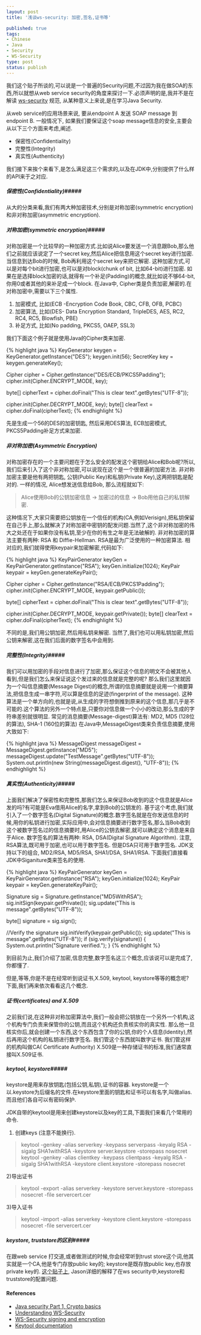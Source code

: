 ```yaml
--- 
layout: post
title: '浅谈ws-security: 加密,签名,证书等'

published: true
tags: 
- Chinese
- Java
- Security
- WS-Security
type: post
status: publish
---
```

我们这个贴子所谈的,可以说是一个普遍的Security问题,不过因为我在做SOA的东西,所以就想从web service security的角度来探讨一下.必须声明的是,我并不是在解读 [ws-security](http://www.oasis-open.org/committees/tc_home.php?wg_abbrev=wss) 规范, 从某种意义上来说,是在学习Java Security.

从web service的应用场景来说, 要从endpoint A 发送 SOAP message 到 endpoint B. 一般情况下, 如果我们要保证这个soap message信息的安全,主要会从以下三个方面来考虑,阐述.

* 保密性(Confidentiality)
* 完整性(Integrity)
* 真实性(Authenticity)

我们接下来挨个来看下,是怎么满足这三个需求的,以及在JDK中,分别提供了什么样的API来于之对应.

##### 保密性(Confidentiality)#####

从大的分类来看,我们有两大种加密技术,分别是对称加密(symmetric encryption)和非对称加密(asymmetric encryption).

##### 对称加密(symmetric encryption)#####
对称加密是一个比较早的一种加密方式.比如说Alice要发送一个消息跟Bob,那么他们之前就应该说定了一个secret key,然后Alice把信息用这个secret key进行加密. 当信息到达Bob的时候, Bob再利用这个secret key来把它解密.
这种加密方式,可以是对每个bit进行加密,也可以是对block(chunk of bit, 比如64-bit)进行加密. 如果在是选择block加密的话,就得有一个补足(Padding)的概念,就比如说不够64-bit,你用0或者其他的来补足成一个block.
在Java中, Cipher类是负责加密,解密的.在对称加密中,需要以下三个属性.
1) 加密模式, 比如(ECB -Encryption Code Book, CBC, CFB, OFB, PCBC)
2) 加密算法, 比如(DES- Data Encryption Standard, TripleDES, AES, RC2, RC4, RC5, Blowfish, PBE)
3) 补足方式, 比如(No padding, PKCS5, OAEP, SSL3)

我们下面这个例子就是使用Java的Cipher类来加密.

{% highlight java %}
KeyGenerator keygen = KeyGenerator.getInstance("DES");
keygen.init(56);
SecretKey key = keygen.generateKey();


Cipher cipher = Cipher.getInstance("DES/ECB/PKCS5Padding");
cipher.init(Cipher.ENCRYPT_MODE, key);

byte[] cipherText = cipher.doFinal("This is clear text".getBytes("UTF-8"));

cipher.init(Cipher.DECRYPT_MODE, key);
byte[] clearText = cipher.doFinal(cipherText);
{% endhighlight %}


先是生成一个56的DES的加密钥匙, 然后采用DES算法, ECB加密模式, PKCS5Padding补足方式来加密.


##### 非对称加密(Asymmetric Encryption) #####
对称加密存在的一个主要问题在于怎么安全的配发这个密钥给Alice和Bob呢?所以,我们后来引入了这个非对称加密,可以说现在这个是一个很普遍的加密方法.
非对称加密主要是他有两把钥匙, 公钥(Public Key)和私钥(Private Key),这两把钥匙是配对的. 一样的情况, Alice想发送信息给Bob, 那么流程就如下:
> Alice使用Bob的公钥加密信息 -> 加密过的信息 -> Bob用他自己的私钥解密.

这种情况下,大家只需要把公钥放在一个信任的机构(CA,例如Verisign),把私钥保留在自己手上,那么就解决了对称加密中密钥的配发问题.当然了,这个非对称加密的伟大之处还在于如果你没有私钥,至少在你的有生之年是无法破解的.
非对称加密的算法主要有两种: RSA 和 Diffie-Hellman. RSA是最为广泛使用的一种加密算法.
相对应的,我们就得使用keypair来加密解密,代码如下:

{% highlight java %}
KeyPairGenerator keyGen = KeyPairGenerator.getInstance("RSA");
keyGen.initialize(1024);
KeyPair keypair = keyGen.generateKeyPair();


Cipher cipher = Cipher.getInstance("RSA/ECB/PKCS1Padding");
cipher.init(Cipher.ENCRYPT_MODE, keypair.getPublic());

byte[] cipherText = cipher.doFinal("This is clear text".getBytes("UTF-8"));

cipher.init(Cipher.DECRYPT_MODE, keypair.getPrivate());
byte[] clearText = cipher.doFinal(cipherText);
{% endhighlight %}


不同的是,我们用公钥加密,然后用私钥来解密. 当然了,我们也可以用私钥加密,然后公钥来解密,这在我们后面的数字签名中会用到.


##### 完整性(Integrity)#####

我们可以用加密的手段对信息进行了加密,那么保证这个信息的明文不会被其他人看到,但是我们怎么来保证说这个发过来的信息就是完整的呢?
那么我们这里就因为一个叫信息摘要(Message Digest)的概念,所谓的信息摘要就是说用一个摘要算法,把信息生成一串字符,可以算是信息的足迹(fingerprint of the message). 这种算法是一个单方向的,也就是说,从生成的字符想倒推到原来的这个信息,那几乎是不可能的.这个算法的另外一个特点是,只要你对信息做一个小小的改动,那么生成的字符串差别就很明显.
常见的消息摘要(Message-digest)算法有: MD2, MD5 (128位的算法), SHA-1 (160位的算法)
在Java中,MessageDigest类来负责信息摘要,使用大致如下:

{% highlight java %}
MessageDigest messageDigest = MessageDigest.getInstance("MD5");
messageDigest.update("TestMessage".getBytes("UTF-8"));
System.out.println(new String(messageDigest.digest(), "UTF-8"));
{% endhighlight %}


##### 真实性(Authenticity)#####

上面我们解决了保密性和完整性,那我们怎么来保证Bob收到的这个信息就是Alice发的吗?有可能是Eva借用Alice的名字,拿到Bob的公钥发的.
基于这个考虑,我们就引入了一个数字签名(Digital Signature)的概念.数字签名就是在你发送信息的时候,用你的私钥进行加密,实际应用中,会对信息摘要进行数字签名,那么当Bob收到这个被数字签名过的信息摘要时,用Alice的公钥去解密,就可以确定这个消息是来自于Alice.
数字签名的算法有两种: RSA, DSA(Digital Signature Algorithm). 注意, RSA算法,既可用于加密,也可以用于数字签名. 但是DSA只可用于数字签名.
JDK支持以下的组合, MD2/RSA, MD5/RSA, SHA1/DSA, SHA1/RSA.
下面我们直接看JDK中Siganiture类来签名的使用.

{% highlight java %}
KeyPairGenerator keyGen = KeyPairGenerator.getInstance("RSA");
keyGen.initialize(1024);
KeyPair keypair = keyGen.generateKeyPair();


Signature sig = Signature.getInstance("MD5WithRSA");
sig.initSign(keypair.getPrivate());
sig.update("This is message".getBytes("UTF-8"));

byte[] signature = sig.sign();

//Verify the signature
sig.initVerify(keypair.getPublic());
sig.update("This is message".getBytes("UTF-8"));
if (sig.verify(signature)) {
  System.out.println("Signature verified.");
}
{% endhighlight %}


到目前为止,我们介绍了加密,信息完整,数字签名这三个概念,应该说可以是完成了,你都懂了.

但是,等等,你是不是在经常听到说证书,X.509, keytool, keystore等等的概念呢?
下面,我们再来依次看看这几个概念.

##### 证书(certificates) and X.509 #####

之前我们说,在这种非对称加密算法中,我们一般会把公钥放在一个另外一个机构,这个机构专门负责来保管你的公钥,而且这个机构还负责核实你的真实性. 那么他一旦核实你后,就会创建一个东西,这个东西包含了你的公钥,你的个人信息(Identity),然后再用这个机构的私钥进行数字签名. 我们管这个东西就叫数字证书. 我们管这样的机构叫做CA( Certificate Authority)
X.509是一种存储证书的标准,我们通常直接叫X.509证书.

##### keytool, keystore#####

keystore是用来存放钥匙(包括公钥,私钥),证书的容器. keystore是一个以.keystore为后缀名的文件.在keystore里面的钥匙和证书可以有名字,叫做alias. 而且他们各自可以有密码保护.

JDK自带的keytool是用来创建keystore以及key的工具,下面我们来看几个常用的命令.

1) 创建keys (注意不能换行).

>keytool -genkey -alias serverkey -keypass serverpass -keyalg RSA -sigalg SHA1withRSA -keystore server.keystore -storepass nosecret
>keytool -genkey -alias clientkey -keypass clientpass -keyalg RSA -sigalg SHA1withRSA -keystore client.keystore -storepass nosecret


2)导出证书

> keytool -export -alias serverkey -keystore server.keystore -storepass nosecret -file servercert.cer

3)导入证书

> keytool -import -alias serverkey -keystore client.keystore -storepass nosecret -file servercert.cer


##### keystore, truststore的区别##### 

在跟web service 打交道,或者做测试的时候,你会经常听到trust store这个词,他其实就是一个CA,他是专门存放public key的; keystore是既存放public key,也存放private key的. [这个贴子上](http://www.jboss.org/community/index.html?module=bb&amp;op=viewtopic&amp;t=94406), Jason详细的解释了在ws security中,keystore和truststore的配置问题.

#### References ####
* [Java security Part 1, Crypto basics](http://www.ibm.com/developerworks/edu/j-dw-javasec1-i.html)
* [Understanding WS-Security](http://www.ibm.com/developerworks/edu/ws-dw-ws-understand-web-services4.html)
* [WS-Security signing and encryption](http://www.ibm.com/developerworks/webservices/library/j-jws5/index.html)
* [Keytool documentation](http://java.sun.com/j2se/1.5.0/docs/tooldocs/solaris/keytool.html)
